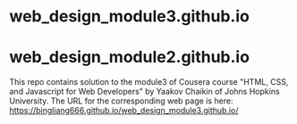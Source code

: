 # web_design_module3.github.io
# web_design_module2.github.io
This repo contains solution to the module3 of Cousera course "HTML, CSS, and Javascript for Web Developers" by Yaakov Chaikin of Johns Hopkins University.
The URL for the corresponding web page is here: https://bingliang666.github.io/web_design_module3.github.io/
